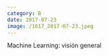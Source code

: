 ```yaml
--- 
category: B 
date: 2017-07-23 
image: /1617_2017-07-23.jpeg 
--- 
```


Machine Learning: visión general